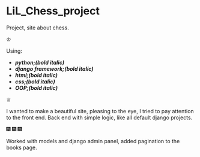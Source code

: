# LiL_Chess_project
Project, site about chess.

♔

Using:
- ***python;(bold italic)***
- ***django framework;(bold italic)***
- ***html;(bold italic)***
- ***css;(bold italic)***
- ***OOP;(bold italic)***

♕

I wanted to make a beautiful site, pleasing to the eye, 
I tried to pay attention to the front end. 
Back end with simple logic, like all default django projects.

:fireworks: :fireworks: :fireworks:

Worked with models and django admin panel, added pagination to the books page.
